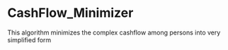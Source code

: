 # CashFlow_Minimizer
This algorithm minimizes the complex cashflow among persons into very simplified form
